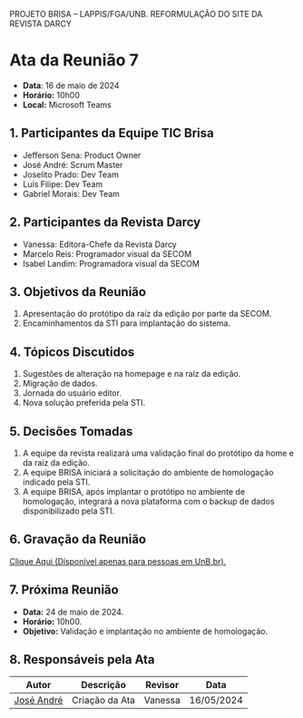 PROJETO BRISA – LAPPIS/FGA/UNB. 
REFORMULAÇÃO DO SITE DA REVISTA DARCY

# Ata da Reunião 7
- **Data**: 16 de maio de 2024
- **Horário:** 10h00
- **Local:** Microsoft Teams

## 1. Participantes da Equipe TIC Brisa

- Jefferson Sena: Product Owner
- José André: Scrum Master
- Joselito Prado: Dev Team
- Luís Filipe: Dev Team
- Gabriel Morais: Dev Team

## 2. Participantes da Revista Darcy

- Vanessa: Editora-Chefe da Revista Darcy
- Marcelo Reis: Programador visual da SECOM
- Isabel Landim: Programadora visual da SECOM

## 3. Objetivos da Reunião

1. Apresentação do protótipo da raíz da edição por parte da SECOM.
2. Encaminhamentos da STI para implantação do sistema.

## 4. Tópicos Discutidos

1. Sugestões de alteração na homepage e na raíz da edição.
2. Migração de dados.
3. Jornada do usuário editor.
4. Nova solução preferida pela STI.

## 5. Decisões Tomadas

1. A equipe da revista realizará uma validação final do protótipo da home e da raíz da edição.
2. A equipe BRISA iniciará a solicitação do ambiente de homologação indicado pela STI.
3. A equipe BRISA, após implantar o protótipo no ambiente de homologação, integrará a nova plataforma com o backup de dados disponibilizado pela STI.

## 6. Gravação da Reunião
[Clique Aqui (Dísponível apenas para pessoas em UnB.br).](https://unbbr.sharepoint.com/:v:/s/BRISA-RevistaDarcy/ET-AaFVmcqdMox3YvIILKJwBAyUVEo8a5k_A6nK-bMkqCw?e=QokNx0&nav=eyJyZWZlcnJhbEluZm8iOnsicmVmZXJyYWxBcHAiOiJTdHJlYW1XZWJBcHAiLCJyZWZlcnJhbFZpZXciOiJTaGFyZURpYWxvZy1MaW5rIiwicmVmZXJyYWxBcHBQbGF0Zm9ybSI6IldlYiIsInJlZmVycmFsTW9kZSI6InZpZXcifX0%3D)

## 7. Próxima Reunião

- **Data:** 24 de maio de 2024.
- **Horário:** 10h00.
- **Objetivo:** Validação e implantação no ambiente de homologação.

## 8. Responsáveis pela Ata
| Autor | Descrição | Revisor | Data |
| ----- | --------- | ---- | ----- |
| [José André ](https://github.com/joseandre25) | Criação da Ata | Vanessa | 16/05/2024 |






